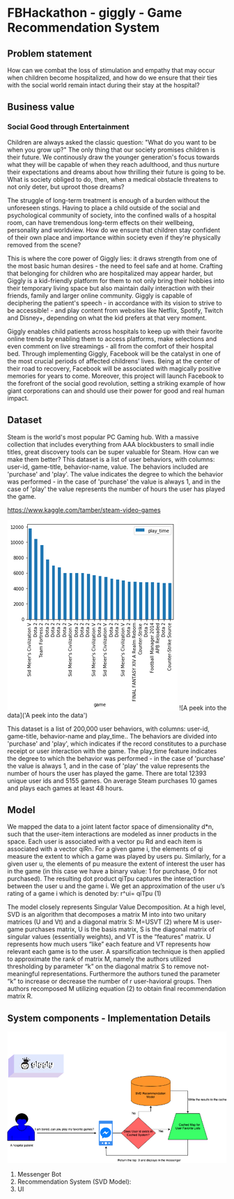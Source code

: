 # FBHackathon - giggly - Game Recommendation System

## Problem statement

How can we combat the loss of stimulation and empathy that may occur when children become hospitalized, and how do we ensure that their ties with the social world remain intact during their stay at the hospital?

## Business value 


 
### Social Good through Entertainment

Children are always asked the classic question: "What do you want to be when you grow up?" The only thing that our society promises children is their future. We continously draw the younger generation's focus towards what they will be capable of when they reach adulthood, and thus nurture their expectations and dreams about how thrilling their future is going to be. What is society obliged to do, then, when a medical obstacle threatens to not only deter, but uproot those dreams?

The struggle of long-term treatment is enough of a burden without the unforeseen stings. Having to place a child outside of the social and psychological community of society, into the confined walls of a hospital room, can have tremendous long-term effects on their wellbeing, personality and worldview. How do we ensure that children stay confident of their own place and importance within society even if they're physically removed from the scene?

This is where the core power of Giggly lies: it draws strength from one of the most basic human desires - the need to feel safe and at home. Crafting that belonging for children who are hospitalized may appear harder, but Giggly is a kid-friendly platform for them to not only bring their hobbies into their temporary living space but also maintain daily interaction with their friends, family and larger online community. Giggly is capable of deciphering the patient's speech - in accordance with its vision to strive to be accessible! - and play content from websites like Netflix, Spotify, Twitch and Disney+, depending on what the kid prefers at that very moment.

Giggly enables child patients across hospitals to keep up with their favorite online trends by enabling them to access platforms, make selections and even comment on live streamings - all from the comfort of their hospital bed. Through implementing Giggly, Facebook will be the catalyst in one of the most crucial periods of affected childrens’ lives. Being at the center of their road to recovery, Facebook will be associated with magically positive memories for years to come. Moreover, this project will launch Facebook to the forefront of the social good revolution, setting a striking example of how giant corporations can and should use their power for good and real human impact.

## Dataset

Steam is the world's most popular PC Gaming hub. With a massive collection that includes everything from AAA blockbusters to small indie titles, great discovery tools can be super valuable for Steam. How can we make them better? This dataset is a list of user behaviors, with columns: user-id, game-title, behavior-name, value. The behaviors included are 'purchase' and 'play'. The value indicates the degree to which the behavior was performed - in the case of 'purchase' the value is always 1, and in the case of 'play' the value represents the number of hours the user has played the game.

https://www.kaggle.com/tamber/steam-video-games

![A peek into the data](game_play.png)
![A peek into the data]('A peek into the data')

This dataset is a list of 200,000 user behaviors, with columns: user-id, game-title, behavior-name and play_time.. The behaviors are divided into 'purchase' and 'play', which indicates if the record constitutes to a purchase receipt or user interaction with the game. The play_time feature indicates the degree to which the behavior was performed - in the case of 'purchase' the value is always 1, and in the case of 'play' the value represents the number of hours the user has played the game. There are total 12393 unique user ids and 5155 games. On average Steam purchases 10 games and plays each games at least 48 hours.

## Model

We mapped the data to a joint latent factor space of dimensionality d*n, such that the user-item interactions are modeled as inner products in the space. Each user is associated with a vector pu Rd and each item is associated with a vector qiRn. For a given game i, the elements of qi measure the extent to which a game was played by users pu. Similarly, for a given user u, the elements of pu measure the extent of interest the user has in the game (in this case we have a binary value: 1 for purchase, 0 for not purchased). The resulting dot product qiTpu captures the interaction between the user u and the game i. We get an approximation of the user u’s rating of a game i which is denoted by: r^ui= qiTpu (1)

The model closely represents Singular Value Decomposition. At a high level, SVD is an algorithm that decomposes a matrix M into into two unitary matrices (U and Vt) and a diagonal matrix S: M=USVT (2) where M is user-game purchases matrix, U is the basis matrix, S is the diagonal matrix of singular values (essentially weights), and VT is the “features” matrix. U represents how much users “like” each feature and VT represents how relevant each game is to the user. A sparsification technique is then applied to approximate the rank of matrix M, namely the authors utilized thresholding by parameter “k” on the diagonal matrix S to remove not-meaningful representations. Furthermore the authors tuned the parameter “k” to increase or decrease the number of r user-havioral groups. Then authors recomposed M utilizing equation (2) to obtain final recommendation matrix R.

## System components - Implementation Details
![Technical Architecture Diagram](FBHackathon.png)


1. Messenger Bot
2. Recommendation System (SVD Model): 
3. UI
